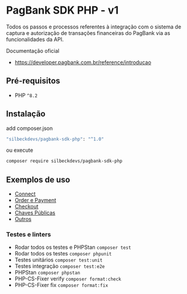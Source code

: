 # PagBank SDK PHP - v1

Todos os passos e processos referentes à integração com o sistema de captura e autorização de transações financeiras do PagBank via as funcionalidades da API.

Documentação oficial

- <https://developer.pagbank.com.br/reference/introducao>

## Pré-requisitos

- PHP `^8.2`

## Instalação

add composer.json

```bash
"silbeckdevs/pagbank-sdk-php": "^1.0"
```

ou execute

```bash
composer require silbeckdevs/pagbank-sdk-php
```

## Exemplos de uso

- [Connect](./docs/connect.md)
- [Order e Payment](./docs/order.md)
- [Checkout](./docs/checkout.md)
- [Chaves Públicas](./docs/public-keys.md)
- [Outros](./docs/custom.md)

### Testes e linters

- Rodar todos os testes e PHPStan `composer test`
- Rodar todos os testes `composer phpunit`
- Testes unitários `composer test:unit`
- Testes integração `composer test:e2e`
- PHPStan `composer phpstan`
- PHP-CS-Fixer verify `composer format:check`
- PHP-CS-Fixer fix `composer format:fix`
